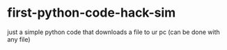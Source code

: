 # first-python-code-hack-sim
just a simple python code that downloads a file to ur pc (can be done with any file) 
